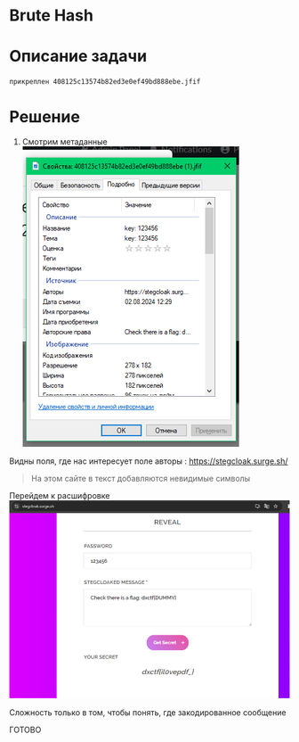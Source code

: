 # Brute Hash

# Описание задачи

`прикреплен 408125c13574b82ed3e0ef49bd888ebe.jfif`

# Решение
1. Смотрим метаданные
![img_15.png](img_15.png)

Видны поля, где нас интересует поле авторы : https://stegcloak.surge.sh/
> На этом сайте в текст добавляются невидимые символы

Перейдем к расшифровке
![img_16.png](img_16.png)

Сложность только в том, чтобы понять, где закодированное сообщение

ГОТОВО
